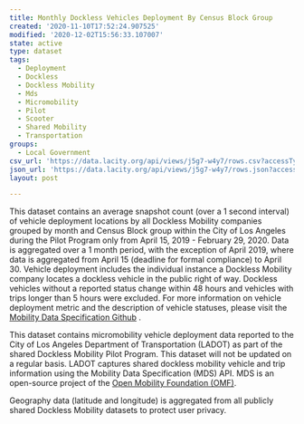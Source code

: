 ```yaml
---
title: Monthly Dockless Vehicles Deployment By Census Block Group
created: '2020-11-10T17:52:24.907525'
modified: '2020-12-02T15:56:33.107007'
state: active
type: dataset
tags:
  - Deployment
  - Dockless
  - Dockless Mobility
  - Mds
  - Micromobility
  - Pilot
  - Scooter
  - Shared Mobility
  - Transportation
groups:
  - Local Government
csv_url: 'https://data.lacity.org/api/views/j5g7-w4y7/rows.csv?accessType=DOWNLOAD'
json_url: 'https://data.lacity.org/api/views/j5g7-w4y7/rows.json?accessType=DOWNLOAD'
layout: post

---
```

This dataset contains an average snapshot count (over a 1 second interval) of vehicle deployment locations by all Dockless Mobility companies grouped by month and Census Block group within the City of Los Angeles during the Pilot Program only from April 15, 2019 - February 29, 2020. Data is aggregated over a 1 month period, with the exception of April 2019, where data is aggregated from April 15 (deadline for formal compliance) to April 30. Vehicle deployment includes the individual instance a Dockless Mobility company locates a dockless vehicle in the public right of way. Dockless vehicles without a reported status change within 48 hours and vehicles with trips longer than 5 hours were excluded. For more information on vehicle deployment metric and the description of vehicle statuses, please visit the <a href="https://github.com/openmobilityfoundation/mobility-data-specification#mobility-data-specification" target = "_blank"> Mobility Data Specification Github</a> .

This dataset contains micromobility vehicle deployment data reported to the City of Los Angeles Department of Transportation (LADOT) as part of the shared Dockless Mobility Pilot Program. This dataset will not be updated on a regular basis. LADOT captures shared dockless mobility vehicle and trip information using the Mobility Data Specification (MDS) API. MDS is an open-source project of the <a href="https://www.openmobilityfoundation.org/" target="_blank">Open Mobility Foundation (OMF)</a>. 

Geography data (latitude and longitude) is aggregated from all publicly shared Dockless Mobility datasets to protect user privacy.
